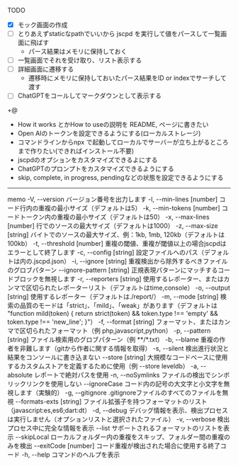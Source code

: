 TODO
- [x] モック画面の作成
- [ ] とりあえずstaticなpathでいいから jscpd を実行して値をパースして一覧画面に飛ばす
  - パース結果はメモリに保持しておく
- [ ] 一覧画面でそれを受け取り、リスト表示する
- [ ] 詳細画面に遷移する
  - 遷移時にメモリに保持しておいたパース結果をID or indexでサーチして渡す
- [ ] ChatGPTをコールしてマークダウンとして表示する

+@
- How it works とかHow to useの説明を README, ページに書きたい
- Open AIのトークンを設定できるようにする(ローカルストレージ)
- コマンドラインからnpx で起動してローカルでサーバーが立ち上がるところまで作りたい(できればインストール不要)
- jscpdのオプションをカスタマイズできるよにする
- ChatGPTのプロンプトをカスタマイズできるようにする
- skip, complete, in progress, pendingなどの状態を設定できるようにする

---

memo
-V, --version バージョン番号を出力します
-l, --min-lines [number] コード行内の重複の最小サイズ（デフォルトは5）
-k, --min-tokens [number] コードトークン内の重複の最小サイズ（デフォルトは50）
-x, --max-lines [number] 行でのソースの最大サイズ（デフォルトは1000）
-z, --max-size [string] バイトでのソースの最大サイズ、例：1kb, 1mb, 120kb（デフォルトは100kb）
-t, --threshold [number] 重複の閾値、重複が閾値以上の場合jscpdはエラーとして終了します
-c, --config [string] 設定ファイルへのパス（デフォルトは<path>内の.jscpd.json）
-i, --ignore [string] 重複検出から除外するべきファイルのグロブパターン
--ignore-pattern [string] 正規表現パターンにマッチするコードブロックを無視します
-r, --reporters [string] 使用するレポーター、またはカンマで区切られたレポーターリスト（デフォルトはtime,console）
-o, --output [string] 使用するレポーター（デフォルトは./report/）
-m, --mode [string] 検索の品質のモードは「strict」、「mild」、「weak」があります（デフォルトは "function mild(token) {
return strict(token) && token.type !== 'empty' && token.type !== 'new_line';
}"）
-f, --format [string] フォーマット、またはカンマで区切られたフォーマット（例 php,javascript,python）
-p, --pattern [string] ファイル検索用のグロブパターン（例 **/*.txt）
-b, --blame 重複の作者を非難します（gitから作者に関する情報を取得）
-s, --silent 検出進行状況と結果をコンソールに書き込まない
--store [string] 大規模なコードベースに使用するカスタムストアを定義するために使用（例 --store leveldb）
-a, --absolute レポートで絶対パスを使用
-n, --noSymlinks ファイルの検出でシンボリックリンクを使用しない
--ignoreCase コード内の記号の大文字と小文字を無視します（実験的）
-g, --gitignore .gitignoreファイルのすべてのファイルを無視
--formats-exts [string] ファイル拡張子を持つフォーマットのリスト（javascript:es,es6;dart:dt）
-d, --debug デバッグ情報を表示、検出プロセスは実行しません（オプションリストと選択されたファイル）
-v, --verbose 検出プロセス中に完全な情報を表示
--list サポートされるフォーマットのリストを表示
--skipLocal ローカルフォルダー内の重複をスキップ、フォルダー間の重複のみを検出
--exitCode [number] コード重複が検出された場合に使用する終了コード
-h, --help コマンドのヘルプを表示